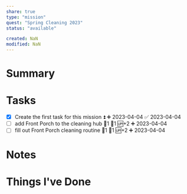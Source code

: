 ```yaml
---
share: true
type: "mission"
quest: "Spring Cleaning 2023"
status: "available"

created: NaN 
modified: NaN
---
```

 
# Summary

# Tasks
- [x] Create the first task for this mission ⏫ ➕ 2023-04-04 ✅ 2023-04-04
- [ ] add Front Porch to the cleaning hub 🍅1 🥄1 🆙+2 ➕ 2023-04-04
- [ ] fill out Front Porch cleaning routine 🍅1 🥄1 🆙+2 ➕ 2023-04-04
# Notes

# Things I've Done